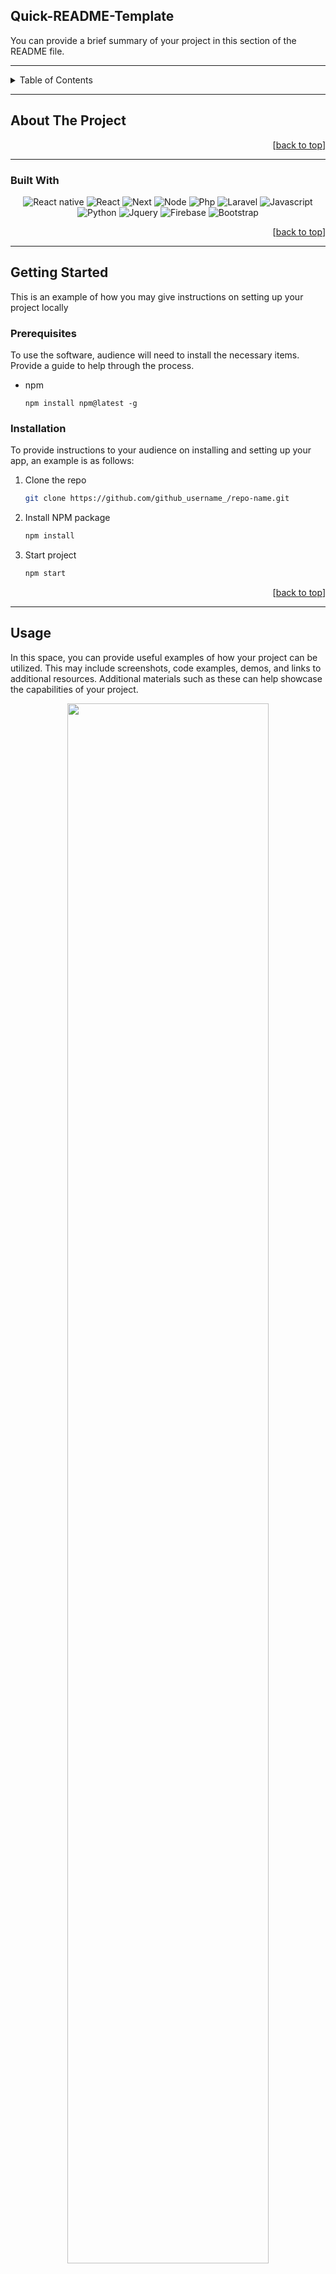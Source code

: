 <!-- To ensure that your work is easy to read and concise, you should only include the necessary details. It is not necessary to use the entire template. -->

<!--
*** Thank you for checking out Quick-README-Template. 
*** If you have any suggestions for improvement, you can either create a pull request by forking the repository or simply *** open an issue with the tag "enhancement". 
*** Don't forget to give the project a star to show your support! Thank you again for your interest in this project. 
*** We hope that you will create something amazing with it! 
-->

<!-- NAME OF THE PROJECT -->
## Quick-README-Template
<!-- Short description of project if you want -->
You can provide a brief summary of your project in this section of the README file.

---
<!-- TABLE OF CONTENTS -->
<details>
   <summary>Table of Contents</summary>
  <ol>
    <li>
      <a href="#about-the-project">About The Project</a>
      <ul>
        <li><a href="#built-with">Built With</a></li>
      </ul>
    </li>
    <li>
      <a href="#getting-started">Getting Started</a>
      <ul>
        <li><a href="#prerequisites">Prerequisites</a></li>
        <li><a href="#installation">Installation</a></li>
      </ul>
    </li>
    <li><a href="#usage">Usage</a></li>
    <li><a href="#contributing">Contribution</a></li>
    <li><a href="#license">License</a></li>
    <li><a href="#acknowledgments">Author Info</a></li>
  </ol>
</details>

---
<!-- ABOUT THE PROJECT -->
## About The Project
<!-- Details about your project should: 

*** Provide a descriptive explanation of what your project does, including its aim and purpose.
*** Use bullet points if you want to make the information easy to read and understand.
*** Make sure to provide enough detail to give a clear understanding of the project and its goals.
*** Keep the explanation concise and focused, highlighting the most important aspects of the project.
-->

<p align="right">[<a href="#project-name">back to top</a>]</p>

---

### Built With

<!-- This section should list any major frameworks/libraries used to bootstrap your project. If you don't see the badge you need, you can visit one of the links and change the name and logo of the library to the one you require. -->

 <!-- <img src="https://img.shields.io/badge/library_name-library_color?style=for-the-badge&logo=library_logo_name&logoColor=library_logo_color" alt="library_name">-->

<div align="center">
  <img src="https://img.shields.io/badge/react_native-%2320232a.svg?style=for-the-badge&logo=react&logoColor=%2361DAFB" alt="React native">
  <img src="https://img.shields.io/badge/React-20232A?style=for-the-badge&logo=react&logoColor=61DAFB" alt="React">
  <img src="https://img.shields.io/badge/next.js-000000?style=for-the-badge&logo=nextdotjs&logoColor=white" alt="Next">
  <img src="https://img.shields.io/badge/Node-303030?style=for-the-badge&logo=Node&logoColor=white" alt="Node">
  <img src="https://img.shields.io/badge/php-8993BE?style=for-the-badge&logo=php&logoColor=white" alt="Php">
  <img src="https://img.shields.io/badge/Laravel-FF2D20?style=for-the-badge&logo=laravel&logoColor=white" alt="Laravel">
  <img src="https://img.shields.io/badge/javascript-F0DB4F?style=for-the-badge&logo=javascript&logoColor=white" alt="Javascript">
  <img src="https://img.shields.io/badge/python-20232A?style=for-the-badge&logo=python&logoColor=white" alt="Python">
  <img src="https://img.shields.io/badge/jQuery-0769AD?style=for-the-badge&logo=jquery&logoColor=white" alt="Jquery">
  <img src="https://img.shields.io/badge/firebase-FFA611?style=for-the-badge&logo=firebase&logoColor=white" alt="Firebase">
  <img src="https://img.shields.io/badge/Bootstrap-563D7C?style=for-the-badge&logo=bootstrap&logoColor=white" alt="Bootstrap">
</div>

<p align="right">[<a href="#project-name">back to top</a>]</p>


---

<!-- GETTING STARTED -->
## Getting Started

This is an example of how you may give instructions on setting up your project locally

### Prerequisites
<!-- Guideline on installing software -->
To use the software, audience will need to install the necessary items. Provide a guide to help through the process.

* npm
  ```
  npm install npm@latest -g
  ```

### Installation

To provide instructions to your audience on installing and setting up your app, an example is as follows:

1. Clone the repo
   ```sh
   git clone https://github.com/github_username_/repo-name.git
   ```
2. Install NPM package
   ```sh
   npm install
   ```
3. Start project
   ```sh
   npm start
   ```

<p align="right">[<a href="#project-name">back to top</a>]</p>

---

<!-- USAGE EXAMPLES -->
## Usage

In this space, you can provide useful examples of how your project can be utilized. This may include screenshots, code examples, demos, and links to additional resources. Additional materials such as these can help showcase the capabilities of your project.

<div align="center">
<img width="80%" src="your_image">
</div>

<p align="right">[<a href="#project-name">back to top</a>]</p>

---

<!-- CONTRIBUTION -->
## Contribution
<!-- If you would like to create a contribution section on your project, check out the README.md file for an example on how to contribute. Provide information on how to contribute to your project in this section -->

<p align="right">[<a href="#project-name">back to top</a>]</p>

---
<!-- LICENSE -->
## License

Licensed under the [MIT](https://github.com/github_username/repo_name/blob/main/LICENSE).

<p align="right">[<a href="#project-name">back to top</a>]</p>

---
<!-- Author -->
## Author Info

[![Readme style](https://img.shields.io/badge/Author-github_username-color_of_your_choice)](https://github.com/github_username)

<p align="right">[<a href="#project-name">back to top</a>]</p>
